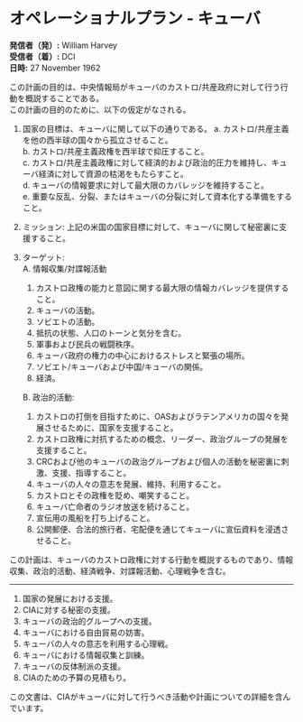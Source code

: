 # オペレーショナルプラン - キューバ

**発信者（発）:** William Harvey  
**受信者（着）:** DCI  
**日時:** 27 November 1962

この計画の目的は、中央情報局がキューバのカストロ/共産政府に対して行う行動を概説することである。  
この計画の目的のために、以下の仮定がなされる。

1. 国家の目標は、キューバに関して以下の通りである。
   a. カストロ/共産主義を他の西半球の国々から孤立させること。  
   b. カストロ/共産主義政権を西半球で抑圧すること。  
   c. カストロ/共産主義政権に対して経済的および政治的圧力を維持し、キューバ経済に対して資源の枯渇をもたらすこと。  
   d. キューバの情報要求に対して最大限のカバレッジを維持すること。  
   e. 重要な反乱、分裂、またはキューバの分裂に対して資本化する準備をすること。

2. ミッション: 上記の米国の国家目標に対して、キューバに関して秘密裏に支援すること。  

3. ターゲット:  
   A. 情報収集/対諜報活動  
   1. カストロ政権の能力と意図に関する最大限の情報カバレッジを提供すること。  
   2. キューバの活動。  
   3. ソビエトの活動。  
   4. 抵抗の状態、人口のトーンと気分を含む。  
   5. 軍事および民兵の戦闘秩序。  
   6. キューバ政府の権力の中心におけるストレスと緊張の場所。  
   7. ソビエト/キューバおよび中国/キューバの関係。  
   8. 経済。  

   B. 政治的活動:  
   1. カストロの打倒を目指すために、OASおよびラテンアメリカの国々を発展させるために、国家を支援すること。  
   2. カストロ政権に対抗するための概念、リーダー、政治グループの発展を支援すること。  
   3. CRCおよび他のキューバの政治グループおよび個人の活動を秘密裏に刺激、支援、指導すること。  
   4. キューバの人々の意志を発展、維持、利用すること。  
   5. カストロとその政権を貶め、嘲笑すること。  
   6. キューバ亡命者のラジオ放送を続けること。  
   7. 宣伝用の風船を打ち上げること。  
   8. 公開郵便、合法的旅行者、宅配便を通じてキューバに宣伝資料を浸透させること。  

この計画は、キューバのカストロ政権に対する行動を概説するものであり、情報収集、政治的活動、経済戦争、対諜報活動、心理戦争を含む。

---

1. 国家の発展における支援。
2. CIAに対する秘密の支援。
3. キューバの政治的グループへの支援。
4. キューバにおける自由貿易の妨害。
5. キューバの人々の意志を利用する心理戦。
6. キューバにおける情報収集と訓練。
7. キューバの反体制派の支援。
8. CIAのための予算の見積もり。

この文書は、CIAがキューバに対して行うべき活動や計画についての詳細を含んでいます。
